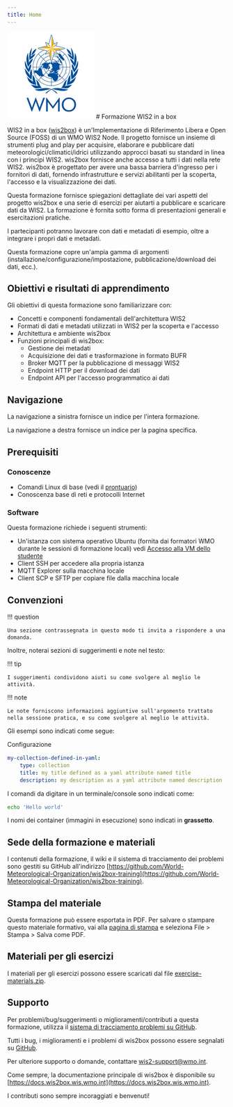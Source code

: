```yaml
---
title: Home
---
```


<img alt="WMO logo" src="../assets/img/wmo-logo.png" width="200">
# Formazione WIS2 in a box

WIS2 in a box ([wis2box](https://docs.wis2box.wis.wmo.int)) è un'Implementazione di Riferimento Libera e Open Source (FOSS) di un WMO WIS2 Node. Il progetto fornisce un insieme di strumenti plug and play per acquisire, elaborare e pubblicare dati meteorologici/climatici/idrici utilizzando approcci basati su standard in linea con i principi WIS2. wis2box fornisce anche accesso a tutti i dati nella rete WIS2. wis2box è progettato per avere una bassa barriera d'ingresso per i fornitori di dati, fornendo infrastrutture e servizi abilitanti per la scoperta, l'accesso e la visualizzazione dei dati.

Questa formazione fornisce spiegazioni dettagliate dei vari aspetti del progetto wis2box e una serie di esercizi
per aiutarti a pubblicare e scaricare dati da WIS2. La formazione è fornita sotto forma di presentazioni generali e
esercitazioni pratiche.

I partecipanti potranno lavorare con dati e metadati di esempio, oltre a integrare i propri dati e metadati.

Questa formazione copre un'ampia gamma di argomenti (installazione/configurazione/impostazione, pubblicazione/download dei dati, ecc.).

## Obiettivi e risultati di apprendimento

Gli obiettivi di questa formazione sono familiarizzare con:

- Concetti e componenti fondamentali dell'architettura WIS2
- Formati di dati e metadati utilizzati in WIS2 per la scoperta e l'accesso
- Architettura e ambiente wis2box
- Funzioni principali di wis2box:
    - Gestione dei metadati
    - Acquisizione dei dati e trasformazione in formato BUFR
    - Broker MQTT per la pubblicazione di messaggi WIS2
    - Endpoint HTTP per il download dei dati
    - Endpoint API per l'accesso programmatico ai dati

## Navigazione

La navigazione a sinistra fornisce un indice per l'intera formazione.

La navigazione a destra fornisce un indice per la pagina specifica.

## Prerequisiti

### Conoscenze

- Comandi Linux di base (vedi il [prontuario](cheatsheets/linux.md))
- Conoscenza base di reti e protocolli Internet

### Software

Questa formazione richiede i seguenti strumenti:

- Un'istanza con sistema operativo Ubuntu (fornita dai formatori WMO durante le sessioni di formazione locali) vedi [Accesso alla VM dello studente](practical-sessions/accessing-your-student-vm.md#introduction)
- Client SSH per accedere alla propria istanza
- MQTT Explorer sulla macchina locale
- Client SCP e SFTP per copiare file dalla macchina locale

## Convenzioni

!!! question

    Una sezione contrassegnata in questo modo ti invita a rispondere a una domanda.

Inoltre, noterai sezioni di suggerimenti e note nel testo:

!!! tip

    I suggerimenti condividono aiuti su come svolgere al meglio le attività.

!!! note

    Le note forniscono informazioni aggiuntive sull'argomento trattato nella sessione pratica, e su come svolgere al meglio le attività.

Gli esempi sono indicati come segue:

Configurazione
``` {.yaml linenums="1"}
my-collection-defined-in-yaml:
    type: collection
    title: my title defined as a yaml attribute named title
    description: my description as a yaml attribute named description
```

I comandi da digitare in un terminale/console sono indicati come:

```bash
echo 'Hello world'
```

I nomi dei container (immagini in esecuzione) sono indicati in **grassetto**.

## Sede della formazione e materiali

I contenuti della formazione, il wiki e il sistema di tracciamento dei problemi sono gestiti su GitHub all'indirizzo [https://github.com/World-Meteorological-Organization/wis2box-training](https://github.com/World-Meteorological-Organization/wis2box-training).

## Stampa del materiale

Questa formazione può essere esportata in PDF. Per salvare o stampare questo materiale formativo, vai alla [pagina di stampa](print_page) e seleziona
File > Stampa > Salva come PDF.

## Materiali per gli esercizi

I materiali per gli esercizi possono essere scaricati dal file [exercise-materials.zip](/exercise-materials.zip).

## Supporto

Per problemi/bug/suggerimenti o miglioramenti/contributi a questa formazione, utilizza il [sistema di tracciamento problemi su GitHub](https://github.com/World-Meteorological-Organization/wis2box-training/issues).

Tutti i bug, i miglioramenti e i problemi di wis2box possono essere segnalati su [GitHub](https://github.com/World-Meteorological-Organization/wis2box/issues).

Per ulteriore supporto o domande, contattare wis2-support@wmo.int.

Come sempre, la documentazione principale di wis2box è disponibile su [https://docs.wis2box.wis.wmo.int](https://docs.wis2box.wis.wmo.int).

I contributi sono sempre incoraggiati e benvenuti!